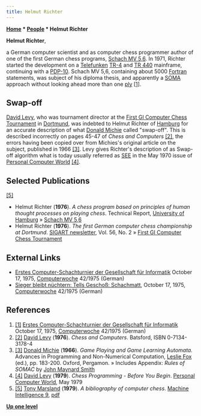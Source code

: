 ```yaml
---
title: Helmut Richter
---
```

**[Home](Home "Home") * [People](People "People") * Helmut Richter**

**Helmut Richter**,

a German computer scientist and as computer chess programmer author of one of the first German chess programs, [Schach MV 5,6](Schach_MV_5,6 "Schach MV 5,6"). In 1971, Richter started the development on a [Telefunken](https://en.wikipedia.org/wiki/Telefunken) [TR-4](TR-4 "TR-4") and [TR 440](TR_440 "TR 440") mainframe, continuing with a [PDP-10](PDP-10 "PDP-10"). Schach MV 5,6, containing about 5000 [Fortran](Fortran "Fortran") statements, was subject of his diploma thesis, and apparently a [SOMA](SOMA "SOMA") approach without looking ahead more than one [ply](Ply "Ply") <a id="cite-note-1" href="#cite-ref-1">[1]</a>.

## Swap-off

[David Levy](David_Levy "David Levy"), who was tournament director at the [First GI Computer Chess Tournament](First_GI_Computer_Chess_Tournament "First GI Computer Chess Tournament") in [Dortmund](https://en.wikipedia.org/wiki/Dortmund), was indebted to Helmut Richter of [Hamburg](https://en.wikipedia.org/wiki/Hamburg) for an accurate description of what [Donald Michie](Donald_Michie "Donald Michie") called "swap-off". This is described incorrectly on pages 45-47 of *Chess and Computers* <a id="cite-note-2" href="#cite-ref-2">[2]</a>, the errors having been copied over from Michies's original article on the subject, published in 1966 <a id="cite-note-3" href="#cite-ref-3">[3]</a>. Levy gives Richter's description of as Swap-off algorithm what is today usually referred as [SEE](Static_Exchange_Evaluation "Static Exchange Evaluation") in the May 1970 issue of [Personal Computer World](Personal_Computer_World "Personal Computer World") <a id="cite-note-4" href="#cite-ref-4">[4]</a>.

## Selected Publications

<a id="cite-note-5" href="#cite-ref-5">[5]</a>

- Helmut Richter (**1976**). *A chess program based on principles of human thought processes on playing chess*. Technical Report, [University of Hamburg](University_of_Hamburg "University of Hamburg") » [Schach MV 5,6](Schach_MV_5,6 "Schach MV 5,6")
- Helmut Richter (**1976**). *The first German computer chess championship at Dortmund*. [SIGART newsletter](ACM#SIG "ACM"), Vol. 56, No. 2 » [First GI Computer Chess Tournament](First_GI_Computer_Chess_Tournament "First GI Computer Chess Tournament")

## External Links

- [Erstes Computer-Schachturnier der Gesellschaft für Informatik](https://www.computerwoche.de/a/computer-logik-im-koeniglichen-spiel,1205123) October 17, 1975, [Computerwoche](Computerworld#Woche "Computerworld") 42/1975 (German)
- [Sieger bleibt nüchtern: Tells Geschoß: Schachmatt](https://www.computerwoche.de/a/tells-geschoss-schachmatt,1205122), October 17, 1975, [Computerwoche](Computerworld#Woche "Computerworld") 42/1975 (German)

## References

1. <a id="cite-ref-1" href="#cite-note-1">[1]</a> [Erstes Computer-Schachturnier der Gesellschaft für Informatik](https://www.computerwoche.de/a/computer-logik-im-koeniglichen-spiel,1205123) October 17, 1975, [Computerwoche](Computerworld#Woche "Computerworld") 42/1975 (German)
1. <a id="cite-ref-2" href="#cite-note-2">[2]</a> [David Levy](David_Levy "David Levy") (**1976**). *Chess and Computers*. Batsford, ISBN 0-7134-3178-4
1. <a id="cite-ref-3" href="#cite-note-3">[3]</a> [Donald Michie](Donald_Michie "Donald Michie") (**1966**). *Game Playing and Game Learning Automata.* Advances in Programming and Non-Numerical Computation, [Leslie Fox](https://en.wikipedia.org/wiki/Leslie_Fox) (ed.), pp. 183-200. Oxford, Pergamon. » Includes Appendix: *Rules of SOMAC* by [John Maynard Smith](John_Maynard_Smith "John Maynard Smith")
1. <a id="cite-ref-4" href="#cite-note-4">[4]</a> [David Levy](David_Levy "David Levy") (**1979**). *Chess Programming - Before You Begin*. [Personal Computer World](Personal_Computer_World "Personal Computer World"), May 1979
1. <a id="cite-ref-5" href="#cite-note-5">[5]</a> [Tony Marsland](Tony_Marsland "Tony Marsland") (**1979**). *A bibliography of computer chess*. [Machine Intelligence 9](http://www.doc.ic.ac.uk/%7Eshm/MI/mi9.html), [pdf](http://aitopics.org/sites/default/files/classic/Machine_Intelligence_9/MI9-Ch19-Marsland.pdf)

**[Up one level](People "People")**

